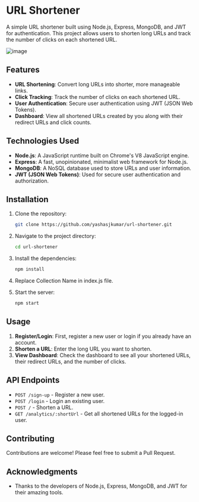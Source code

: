 # URL Shortener

A simple URL shortener built using Node.js, Express, MongoDB, and JWT for authentication. This project allows users to shorten long URLs and track the number of clicks on each shortened URL.

![image](https://github.com/user-attachments/assets/fafc745b-6745-4d1f-862c-14e4e494c9af)


## Features

- **URL Shortening**: Convert long URLs into shorter, more manageable links.
- **Click Tracking**: Track the number of clicks on each shortened URL.
- **User Authentication**: Secure user authentication using JWT (JSON Web Tokens).
- **Dashboard**: View all shortened URLs created by you along with their redirect URLs and click counts.

## Technologies Used

- **Node.js**: A JavaScript runtime built on Chrome's V8 JavaScript engine.
- **Express**: A fast, unopinionated, minimalist web framework for Node.js.
- **MongoDB**: A NoSQL database used to store URLs and user information.
- **JWT (JSON Web Tokens)**: Used for secure user authentication and authorization.

## Installation

1. Clone the repository:
   ```bash
   git clone https://github.com/yashasjkumar/url-shortener.git
   ```
2. Navigate to the project directory:
   ```bash
   cd url-shortener
   ```
3. Install the dependencies:
   ```bash
   npm install
   ```
4. Replace Collection Name in index.js file.

5. Start the server:
   ```bash
   npm start
   ```

## Usage

1. **Register/Login**: First, register a new user or login if you already have an account.
2. **Shorten a URL**: Enter the long URL you want to shorten.
3. **View Dashboard**: Check the dashboard to see all your shortened URLs, their redirect URLs, and the number of clicks.

## API Endpoints

- `POST /sign-up` - Register a new user.
- `POST /login` - Login an existing user.
- `POST /` - Shorten a URL.
- `GET /analytics/:shortUrl` - Get all shortened URLs for the logged-in user.

## Contributing

Contributions are welcome! Please feel free to submit a Pull Request.

## Acknowledgments

- Thanks to the developers of Node.js, Express, MongoDB, and JWT for their amazing tools.
